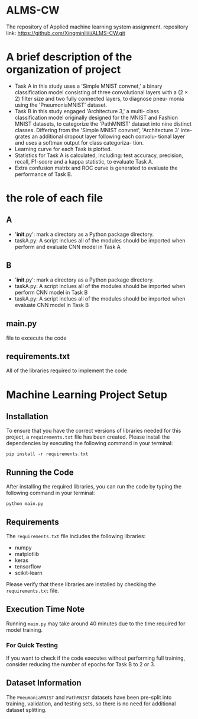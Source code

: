# ALMS-CW
The repository of Applied machine learning system assignment. repository link: https://github.com/Xingminliiii/ALMS-CW.git 

# A brief description of the organization of project
- Task A in this study uses a 'Simple MNIST convnet,' a binary classification model consisting of three convolutional layers with a (2 × 2) filter size and two fully connected layers, to diagnose pneu- monia using the 'PneumoniaMNIST' dataset.
- Task B in this study engaged 'Architecture 3,' a multi- class classification model originally designed for the MNIST and Fashion MNIST datasets, to categorize the 'PathMNIST' dataset into nine distinct classes. Differing from the 'Simple MNIST convnet', 'Architecture 3' inte- grates an additional dropout layer following each convolu- tional layer and uses a softmax output for class categoriza- tion. 
- Learning curve for each Task is plotted. 
- Statistics for Task A is calculated, including: test accuracy, precision, recall, F1-score  and a kappa statistic, to evaluate Task A. 
- Extra confusion matrix and ROC curve is generated to evaluate the performance of Task B. 

# the role of each file
## A
- '__init__.py': mark a directory as a Python package directory.
- taskA.py: A script inclues all of the modules should be imported when perform and evaluate CNN model in Task A 
## B
- '__init__.py': mark a directory as a Python package directory.
- taskA.py: A script inclues all of the modules should be imported when perform CNN model in Task B
- taskA.py: A script inclues all of the modules should be imported when evaluate CNN model in Task B
## main.py
file to excecute the code
## requirements.txt
All of the libraries required to implement the code

# Machine Learning Project Setup

## Installation

To ensure that you have the correct versions of libraries needed for this project, a `requirements.txt` file has been created. Please install the dependencies by executing the following command in your terminal:

`pip install -r requirements.txt`

## Running the Code

After installing the required libraries, you can run the code by typing the following command in your terminal:

`python main.py` 


## Requirements

The `requirements.txt` file includes the following libraries:

- numpy
- matplotlib
- keras
- tensorflow
- scikit-learn

Please verify that these libraries are installed by checking the `requirements.txt` file.

## Execution Time Note

Running `main.py` may take around 40 minutes due to the time required for model training.

### For Quick Testing

If you want to check if the code executes without performing full training, consider reducing the number of epochs for Task B to 2 or 3.

## Dataset Information

The `PneumoniaMNIST` and `PathMNIST` datasets have been pre-split into training, validation, and testing sets, so there is no need for additional dataset splitting.


